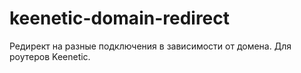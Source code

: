 # keenetic-domain-redirect
Редирект на разные подключения в зависимости от домена. Для роутеров Keenetic.
